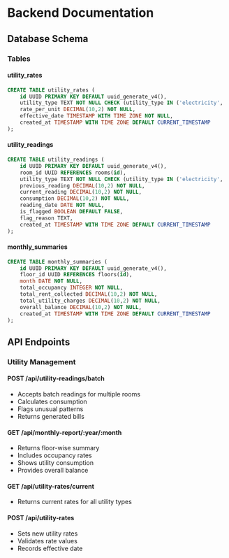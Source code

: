 # Backend Documentation

## Database Schema

### Tables

#### utility_rates

```sql
CREATE TABLE utility_rates (
    id UUID PRIMARY KEY DEFAULT uuid_generate_v4(),
    utility_type TEXT NOT NULL CHECK (utility_type IN ('electricity', 'water')),
    rate_per_unit DECIMAL(10,2) NOT NULL,
    effective_date TIMESTAMP WITH TIME ZONE NOT NULL,
    created_at TIMESTAMP WITH TIME ZONE DEFAULT CURRENT_TIMESTAMP
);
```

#### utility_readings

```sql
CREATE TABLE utility_readings (
    id UUID PRIMARY KEY DEFAULT uuid_generate_v4(),
    room_id UUID REFERENCES rooms(id),
    utility_type TEXT NOT NULL CHECK (utility_type IN ('electricity', 'water')),
    previous_reading DECIMAL(10,2) NOT NULL,
    current_reading DECIMAL(10,2) NOT NULL,
    consumption DECIMAL(10,2) NOT NULL,
    reading_date DATE NOT NULL,
    is_flagged BOOLEAN DEFAULT FALSE,
    flag_reason TEXT,
    created_at TIMESTAMP WITH TIME ZONE DEFAULT CURRENT_TIMESTAMP
);
```

#### monthly_summaries

```sql
CREATE TABLE monthly_summaries (
    id UUID PRIMARY KEY DEFAULT uuid_generate_v4(),
    floor_id UUID REFERENCES floors(id),
    month DATE NOT NULL,
    total_occupancy INTEGER NOT NULL,
    total_rent_collected DECIMAL(10,2) NOT NULL,
    total_utility_charges DECIMAL(10,2) NOT NULL,
    overall_balance DECIMAL(10,2) NOT NULL,
    created_at TIMESTAMP WITH TIME ZONE DEFAULT CURRENT_TIMESTAMP
);
```

## API Endpoints

### Utility Management

#### POST /api/utility-readings/batch

- Accepts batch readings for multiple rooms
- Calculates consumption
- Flags unusual patterns
- Returns generated bills

#### GET /api/monthly-report/:year/:month

- Returns floor-wise summary
- Includes occupancy rates
- Shows utility consumption
- Provides overall balance

#### GET /api/utility-rates/current

- Returns current rates for all utility types

#### POST /api/utility-rates

- Sets new utility rates
- Validates rate values
- Records effective date
